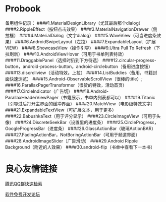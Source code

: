 Probook
=======
备用组件记录：
####1.MaterialDesignLibrary（尤其最后那个dialog）
####2.RippleEffect（按钮点击效果）
####3.MaterialNavigationDrawer（侧拉框）
####4.MaterialDialog（文字dialog）
####5.WaveView（可当进度条效果）
####6.AndroidSwipeLayout（左拉）
####7.ExpandableLayout（扩展VIEW）
####8.ShowcaseView（操作引导）
####9.Ultra Pull To Refresh（下拉刷新）
####10.AndroidViewHover（可用于书单列表特效）
####11.DraggablePanel（选择时扔到下方待选）
####12.circular-progress-button，android-process-button，android-circlebutton（备用进度按钮）
####13.discrollview（活动特效，上拉）
####14.ListBuddies（备用，书籍封面快速浏览）
####15.Android-ObservableScrollView（很棒的title）;
####16.ParallaxPagerTransformer（很赞的特效，活动首页）
####17.CircleIndicator（广告切）
####18.Android-ParallaxHeaderViewPager（书籍展示，书单内列表都可以）
####19.Titanic（引导过后打开主界面的缓冲界面）
####20.MatchView（电影级特效文字）
####21.ExpandableTextView（可扩展文本，用于更多）
####22.BabushkaText（用于评分显示）
####23.CircleImageView（可用于头像）
####24.DiscreteSeekBar（设置里的进度条）
####25.CircleProgress，GoogleProgressBar（进度条）
####26.GlassActionBar（玻璃ActionBAR）
####27.FadingActionBar，NotBoringActionBar（可用于频道界面）
####28.AndroidImageSlider（广告滑动）
####29.Android Ripple Background（附近的人效果）
####30.android-flip（书单中查看下一本书）


 # 良心友情链接

[腾讯QQ群快速检索](http://u.720life.cn/s/8cf73f7c)

[软件免费开发论坛](http://u.720life.cn/s/bbb01dc0)